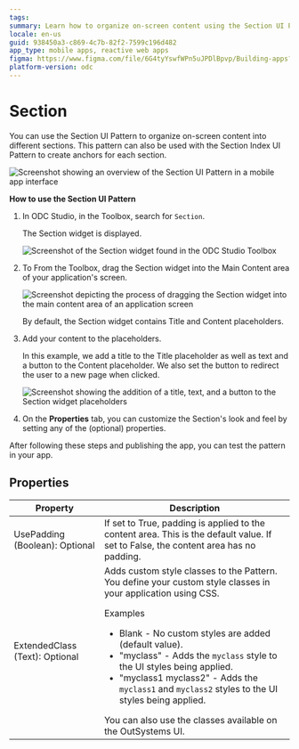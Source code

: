 ```yaml
---
tags:
summary: Learn how to organize on-screen content using the Section UI Pattern in OutSystems Developer Cloud (ODC).
locale: en-us
guid: 938450a3-c869-4c7b-82f2-7599c196d482
app_type: mobile apps, reactive web apps
figma: https://www.figma.com/file/6G4tyYswfWPn5uJPDlBpvp/Building-apps?type=design&node-id=3203%3A11352&t=ZwHw8hXeFhwYsO5V-1
platform-version: odc
---
```

# Section

You can use the Section UI Pattern to organize on-screen content into different sections. This pattern can also be used with the Section Index UI Pattern to create anchors for each section.

![Screenshot showing an overview of the Section UI Pattern in a mobile app interface](images/section-5-ss.png "Section UI Pattern Overview")

**How to use the Section UI Pattern**

1. In ODC Studio, in the Toolbox, search for `Section`.
  
    The Section widget is displayed.

    ![Screenshot of the Section widget found in the ODC Studio Toolbox](images/section-1-ss.png "Section Widget in ODC Studio Toolbox") 

1. To From the Toolbox, drag the Section widget into the Main Content area of your application's screen.

    ![Screenshot depicting the process of dragging the Section widget into the main content area of an application screen](images/section-2-ss.png "Dragging Section Widget into Main Content Area")

    By default, the Section widget contains Title and Content placeholders.

1. Add your content to the placeholders.

    In this example, we add a title to the Title placeholder as well as  text and a button to the Content placeholder. We also set the button to redirect the user to a new page when clicked.

    ![Screenshot showing the addition of a title, text, and a button to the Section widget placeholders](images/section-3-ss.png "Adding Content to Section Widget Placeholders")

1. On the **Properties** tab, you can customize the Section's look and feel by setting any of the (optional) properties.

After following these steps and publishing the app, you can test the pattern in your app.

## Properties

| Property                       | Description                                                                                                                                                                                                                                                                                                                                                                                                                                                                                                                                                                                                            |
|--------------------------------|------------------------------------------------------------------------------------------------------------------------------------------------------------------------------------------------------------------------------------------------------------------------------------------------------------------------------------------------------------------------------------------------------------------------------------------------------------------------------------------------------------------------------------------------------------------------------------------------------------------------|
| UsePadding (Boolean): Optional | If set to True, padding is applied to the content area. This is the default value. If set to False, the content area has no padding.                                                                                                                                                                                                                                                                                                                                                                                                                                                                                   |
| ExtendedClass (Text): Optional | Adds custom style classes to the Pattern. You define your custom style classes in your application using CSS. <p>Examples <ul><li>Blank - No custom styles are added (default value).</li><li>"myclass" - Adds the ``myclass`` style to the UI styles being applied.</li><li>"myclass1 myclass2" - Adds the ``myclass1`` and ``myclass2`` styles to the UI styles being applied.</li></ul></p>You can also use the classes available on the OutSystems UI. |
